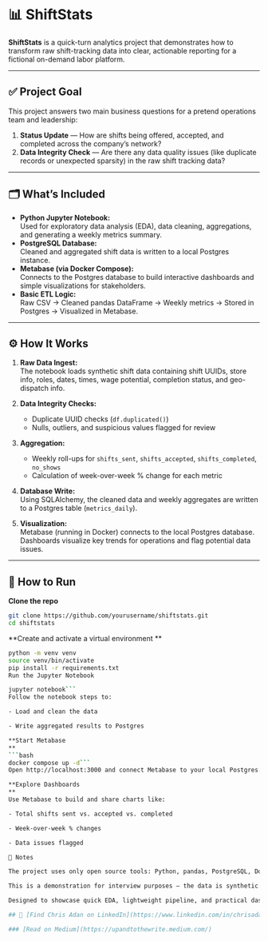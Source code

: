# 📊 ShiftStats

**ShiftStats** is a quick-turn analytics project that demonstrates how to transform raw shift-tracking data into clear, actionable reporting for a fictional on-demand labor platform.

---

## ✅ Project Goal

This project answers two main business questions for a pretend operations team and leadership:

1. **Status Update** — How are shifts being offered, accepted, and completed across the company’s network?
2. **Data Integrity Check** — Are there any data quality issues (like duplicate records or unexpected sparsity) in the raw shift tracking data?

---

## 🗂️ What’s Included

- **Python Jupyter Notebook:**  
  Used for exploratory data analysis (EDA), data cleaning, aggregations, and generating a weekly metrics summary.
- **PostgreSQL Database:**  
  Cleaned and aggregated shift data is written to a local Postgres instance.
- **Metabase (via Docker Compose):**  
  Connects to the Postgres database to build interactive dashboards and simple visualizations for stakeholders.
- **Basic ETL Logic:**  
  Raw CSV → Cleaned pandas DataFrame → Weekly metrics → Stored in Postgres → Visualized in Metabase.

---

## ⚙️ How It Works

1. **Raw Data Ingest:**  
   The notebook loads synthetic shift data containing shift UUIDs, store info, roles, dates, times, wage potential, completion status, and geo-dispatch info.

2. **Data Integrity Checks:**

   - Duplicate UUID checks (`df.duplicated()`)
   - Nulls, outliers, and suspicious values flagged for review

3. **Aggregation:**

   - Weekly roll-ups for `shifts_sent`, `shifts_accepted`, `shifts_completed`, `no_shows`
   - Calculation of week-over-week % change for each metric

4. **Database Write:**  
   Using SQLAlchemy, the cleaned data and weekly aggregates are written to a Postgres table (`metrics_daily`).

5. **Visualization:**  
   Metabase (running in Docker) connects to the local Postgres database. Dashboards visualize key trends for operations and flag potential data issues.

---

## 🧩 How to Run

**Clone the repo**

```bash
git clone https://github.com/yourusername/shiftstats.git
cd shiftstats
```

**Create and activate a virtual environment
**

```bash
python -m venv venv
source venv/bin/activate
pip install -r requirements.txt
Run the Jupyter Notebook
```

````bash
jupyter notebook```
Follow the notebook steps to:

- Load and clean the data

- Write aggregated results to Postgres

**Start Metabase
**
```bash
docker compose up -d```
Open http://localhost:3000 and connect Metabase to your local Postgres.

**Explore Dashboards
**
Use Metabase to build and share charts like:

- Total shifts sent vs. accepted vs. completed

- Week-over-week % changes

- Data issues flagged

📌 Notes

The project uses only open source tools: Python, pandas, PostgreSQL, Docker, and Metabase.

This is a demonstration for interview purposes — the data is synthetic.

Designed to showcase quick EDA, lightweight pipeline, and practical dashboarding for ops stakeholders.

## 👤 [Find Chris Adan on LinkedIn](https://www.linkedin.com/in/chrisadan/)

### [Read on Medium](https://upandtothewrite.medium.com/)
````
